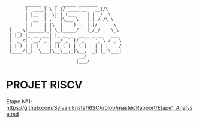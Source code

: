 

```
       ______ _   _  _____ _______        
       |  ____| \ | |/ ____|__   __|/\     
       | |__  |  \| | (___    | |  /  \    
       |  __| | . ` |\___ \   | | / /\ \   
  ____ | |____| |\  |____) |  | |/ ____ \  
 |  _ \|______|_| \_|_____/   |_/_/    \_\ 
 | |_) |_ __ ___| |_ __ _  __ _ _ __   ___ 
 |  _ <| '__/ _ | __/ _` |/ _` | '_ \ / _ \
 | |_) | | |  __| || (_| | (_| | | | |  __/
 |____/|_|  \___|\__\__,_|\__, |_| |_|\___|
                           __/ |           
                          |___/            
```

# **PROJET RISCV**

Etape N°1: https://github.com/SylvainEnsta/RISCV/blob/master/Rapport/Etape1_Analyse.md

